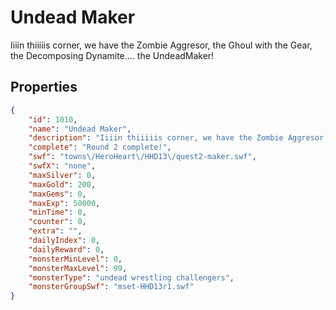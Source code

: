 # Undead Maker

Iiiin thiiiiis corner, we have the Zombie Aggresor, the Ghoul with the Gear, the Decomposing Dynamite.... the UndeadMaker!

## Properties

```json
{
    "id": 1010,
    "name": "Undead Maker",
    "description": "Iiiin thiiiiis corner, we have the Zombie Aggresor, the Ghoul with the Gear, the Decomposing Dynamite.... the UndeadMaker!",
    "complete": "Round 2 complete!",
    "swf": "towns\/HeroHeart\/HHD13\/quest2-maker.swf",
    "swfX": "none",
    "maxSilver": 0,
    "maxGold": 200,
    "maxGems": 0,
    "maxExp": 50000,
    "minTime": 0,
    "counter": 0,
    "extra": "",
    "dailyIndex": 0,
    "dailyReward": 0,
    "monsterMinLevel": 0,
    "monsterMaxLevel": 99,
    "monsterType": "undead wrestling challengers",
    "monsterGroupSwf": "mset-HHD13r1.swf"
}
```

